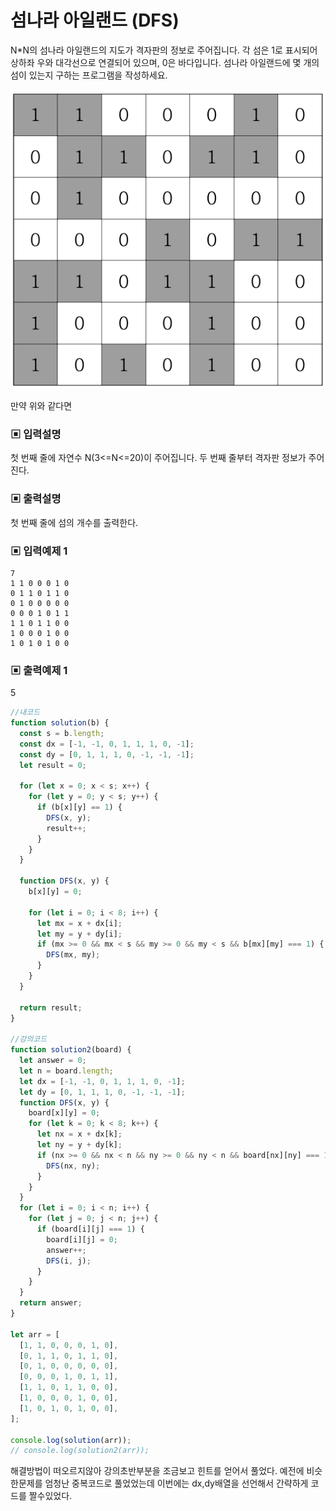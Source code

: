 # 섬나라 아일랜드 (DFS)

N\*N의 섬나라 아일랜드의 지도가 격자판의 정보로 주어집니다. 각 섬은 1로 표시되어 상하좌 우와 대각선으로 연결되어 있으며, 0은 바다입니다. 섬나라 아일랜드에 몇 개의 섬이 있는지 구하는 프로그램을 작성하세요.

![img](./img/섬나라.png)

만약 위와 같다면

### ▣ 입력설명

첫 번째 줄에 자연수 N(3<=N<=20)이 주어집니다. 두 번째 줄부터 격자판 정보가 주어진다.

### ▣ 출력설명

첫 번째 줄에 섬의 개수를 출력한다.

### ▣ 입력예제 1

```
7
1 1 0 0 0 1 0
0 1 1 0 1 1 0
0 1 0 0 0 0 0
0 0 0 1 0 1 1
1 1 0 1 1 0 0
1 0 0 0 1 0 0
1 0 1 0 1 0 0
```

### ▣ 출력예제 1

5

```javascript
//내코드
function solution(b) {
  const s = b.length;
  const dx = [-1, -1, 0, 1, 1, 1, 0, -1];
  const dy = [0, 1, 1, 1, 0, -1, -1, -1];
  let result = 0;

  for (let x = 0; x < s; x++) {
    for (let y = 0; y < s; y++) {
      if (b[x][y] == 1) {
        DFS(x, y);
        result++;
      }
    }
  }

  function DFS(x, y) {
    b[x][y] = 0;

    for (let i = 0; i < 8; i++) {
      let mx = x + dx[i];
      let my = y + dy[i];
      if (mx >= 0 && mx < s && my >= 0 && my < s && b[mx][my] === 1) {
        DFS(mx, my);
      }
    }
  }

  return result;
}

//강의코드
function solution2(board) {
  let answer = 0;
  let n = board.length;
  let dx = [-1, -1, 0, 1, 1, 1, 0, -1];
  let dy = [0, 1, 1, 1, 0, -1, -1, -1];
  function DFS(x, y) {
    board[x][y] = 0;
    for (let k = 0; k < 8; k++) {
      let nx = x + dx[k];
      let ny = y + dy[k];
      if (nx >= 0 && nx < n && ny >= 0 && ny < n && board[nx][ny] === 1) {
        DFS(nx, ny);
      }
    }
  }
  for (let i = 0; i < n; i++) {
    for (let j = 0; j < n; j++) {
      if (board[i][j] === 1) {
        board[i][j] = 0;
        answer++;
        DFS(i, j);
      }
    }
  }
  return answer;
}

let arr = [
  [1, 1, 0, 0, 0, 1, 0],
  [0, 1, 1, 0, 1, 1, 0],
  [0, 1, 0, 0, 0, 0, 0],
  [0, 0, 0, 1, 0, 1, 1],
  [1, 1, 0, 1, 1, 0, 0],
  [1, 0, 0, 0, 1, 0, 0],
  [1, 0, 1, 0, 1, 0, 0],
];

console.log(solution(arr));
// console.log(solution2(arr));
```

해결방법이 떠오르지않아 강의초반부분을 조금보고 힌트를 얻어서 풀었다. 예전에 비슷한문제를 엄청난 중복코드로 풀었었는데 이번에는 dx,dy배열을 선언해서 간략하게 코드를 짤수있었다.

